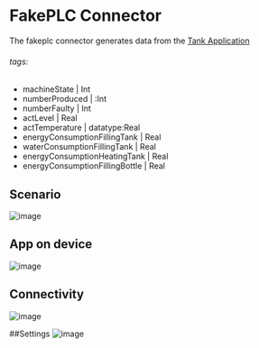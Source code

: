 # FakePLC Connector
The fakeplc connector generates data from the [Tank Application](https://github.com/industrial-edge/miscellaneous/tree/main/tank%20application)


###### tags:
* machineState | Int
* numberProduced | :Int
* numberFaulty | Int
* actLevel | Real
* actTemperature | datatype:Real
* energyConsumptionFillingTank | Real
* waterConsumptionFillingTank | Real
* energyConsumptionHeatingTank | Real
* energyConsumptionFillingBottle | Real

## Scenario
![image](https://github.com/siemens-nl-fa/Industrial-Edge-FakePLC-Connector/assets/104070599/4f3dc760-3ad7-4c63-abab-2728a78172c9)

## App on device
![image](https://github.com/siemens-nl-fa/Industrial-Edge-FakePLC-Connector/assets/104070599/5aaef382-f0d8-4656-8193-b0686b9ef457)

## Connectivity
![image](https://github.com/siemens-nl-fa/Industrial-Edge-FakePLC-Connector/assets/104070599/8a839556-345c-47b8-806c-c8484fb66b03)

##Settings
![image](https://github.com/siemens-nl-fa/Industrial-Edge-FakePLC-Connector/assets/104070599/6ab91f3d-334d-4128-9032-5480d2c77bf8)


